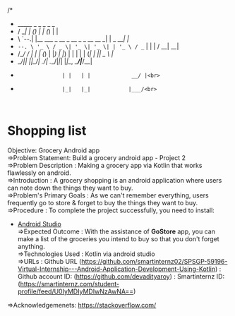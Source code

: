 /*
 *  _____ _                       _             _     _     _<br>
 * /  ___| |                     (_)           | |   (_)   | |<br>
 * \ `--.| |__   ___  _ __  _ __  _ _ __   __ _| |    _ ___| |_<br>
 *  `--. \ '_ \ / _ \| '_ \| '_ \| | '_ \ / _` | |   | / __| __|<br>
 * /\__/ / | | | (_) | |_) | |_) | | | | | (_| | |___| \__ \ |_<br>
 * \____/|_| |_|\___/| .__/| .__/|_|_| |_|\__, \_____/_|___/\__|<br>
 *                   | |   | |             __/ |<br>
 *                   |_|   |_|            |___/<br>
<br>


# Shopping list
Objective: Grocery Android app <br>
=>Problem Statement: Build a grocery android app - Project 2 <br>
=>Problem Description : Making a grocery app via Kotlin that works flawlessly on android. <br>
=>Introduction : A grocery shopping is an android application where users can note down the things they want to buy. <br>
=>Problem's Primary Goals : As we can't remember everything, users frequently go to store & forget to buy the things they want to buy. <br>
=>Procedure : To complete the project successfully, you need to install: <br>
- [Android Studio](https://www.geeksforgeeks.org/guide-to-install-and-set-up-android-studio/) <br>
=>Expected Outcome : With the assistance of <b>GoStore</b> app, you can make a list of the groceries you intend to buy so that you don't forget anything. <br>
=>Technologies Used : Kotlin via android studio <br>
=>URLs : Github URL (https://github.com/smartinternz02/SPSGP-59196-Virtual-Internship---Android-Application-Development-Using-Kotlin)
        : Github account ID: (https://github.com/devadityaroy)
        : Smartinternz ID: (https://smartinternz.com/student-profile/feed/U0IyMDIyMDIwNzAwNA==) <br>
        
=>Acknowledgemenets: https://stackoverflow.com/
